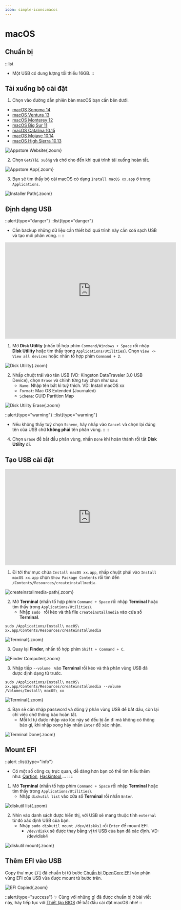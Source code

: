 ```yaml
---
icon: simple-icons:macos
---
```


# macOS

## Chuẩn bị

::list
- Một USB có dung lượng tối thiểu 16GB.
::

## Tải xuống bộ cài đặt

1. Chọn vào đường dẫn phiên bản macOS bạn cần bên dưới.

- [macOS Sonoma 14](https://apps.apple.com/vn/app/macos-sonoma/id6450717509?mt=12)
- [macOS Ventura 13](https://apps.apple.com/us/app/macos-ventura/id1638787999?mt=12)
- [macOS Monterey 12](https://apps.apple.com/ca/app/macos-monterey/id1576738294?mt=12)
- [macOS Big Sur 11](https://apps.apple.com/vn/app/macos-big-sur/id1526878132?l=vi&mt=12)
- [macOS Catalina 10.15](https://apps.apple.com/us/app/macos-catalina/id1466841314?mt=12)
- [macOS Mojave 10.14](https://apps.apple.com/us/app/macos-mojave/id1398502828?mt=12)
- [macOS High Sierra 10.13](https://apps.apple.com/us/app/macos-high-sierra/id1246284741?mt=12)

![Appstore Website](https://i.imgur.com/JweFVn1.png){.zoom}

2. Chọn `Get`/`Tải xuống` và chờ cho đến khi quá trình tải xuống hoàn tất.

![Appstore App](https://i.imgur.com/jMo4YnH.png){.zoom}

3. Bạn sẽ tìm thấy bộ cài macOS có dạng `Install macOS xx.app` ở trong `Applications`.

![Installer Path](https://i.imgur.com/X6DoyD6.png){.zoom}

## Định dạng USB

::alert{type="danger"}
::list{type="danger"}
- Cần backup những dữ liệu cần thiết bởi quá trình này cần xoá sạch USB và tạo mới phân vùng.
::
::

<iframe width="560" height="315" src="https://www.youtube.com/embed/G-tT4CFE6g0" title="YouTube video player" frameborder="0" allow="accelerometer; autoplay; clipboard-write; encrypted-media; gyroscope; picture-in-picture; web-share" allowfullscreen></iframe>

1. Mở **Disk Utility** (nhấn tổ hợp phím `Command/Windows + Space` rồi nhập **Disk Utility** hoặc tìm thấy trong `Applications/Utilities`). Chọn `View -> View all devices` hoặc nhấn tổ hợp phím `Command + 2`.

![Disk Utility](https://i.imgur.com/ch3b8MT.png){.zoom}

2. Nhấp chuột trái vào tên USB (VD: Kingston DataTraveler 3.0 USB Device), chọn `Erase` và chỉnh từng tuỳ chọn như sau:
    - `Name`: Nhập tên bất kì tuỳ thích. VD: Install macOS xx
    - `Format`: Mac OS Extended (Journaled)
    - `Scheme`: GUID Partition Map

![Disk Utility Erase](https://i.imgur.com/MMZrTdP.png){.zoom}

::alert{type="warning"}
::list{type="warning"}
- Nếu không thấy tuỳ chọn `Scheme`, hãy nhấp vào `Cancel` và chọn lại đúng tên của USB chứ **không phải** tên phân vùng.
::
::

4. Chọn `Erase` để bắt đầu phân vùng, nhấn `Done` khi hoàn thành rồi tắt **Disk Utility** đi.

## Tạo USB cài đặt

<iframe width="560" height="315" src="https://www.youtube.com/embed/4SKxsEv4r_U" title="YouTube video player" frameborder="0" allow="accelerometer; autoplay; clipboard-write; encrypted-media; gyroscope; picture-in-picture; web-share" allowfullscreen></iframe>

1. Đi tới thư mục chứa `Install macOS xx.app`, nhấp chuột phải vào `Install macOS xx.app` chọn `Show Package Contents` rồi tìm đến `/Contents/Resources/createinstallmedia`.

![createinstallmedia-path](https://i.imgur.com/f4xT1Gg.png){.zoom}

2. Mở **Terminal** (nhấn tổ hợp phím `Command + Space` rồi nhập **Terminal** hoặc tìm thấy trong `Applications/Utilities`).
    - Nhập `sudo ` rồi kéo và thả file `createinstallmedia` vào cửa sổ **Terminal**.

```shell
sudo /Applications/Install\ macOS\ xx.app/Contents/Resources/createinstallmedia
```

![Terminal](https://i.imgur.com/muizwM3.png){.zoom}

3. Quay lại **Finder**, nhấn tổ hợp phím `Shift + Command + C`.

![Finder Computer](https://i.imgur.com/2bVl45k.png){.zoom}

3. Nhập tiếp `--volume ` vào **Terminal** rồi kéo và thả phân vùng USB đã được định dạng từ trước.

```shell
sudo /Applications/Install\ macOS\ xx.app/Contents/Resources/createinstallmedia --volume /Volumes/Install\ macOS\ xx
```

![Terminal](https://i.imgur.com/uJg7npK.png){.zoom}

4. Bạn sẽ cần nhập password và đồng ý phân vùng USB để bắt đầu, còn lại chỉ việc chờ thông báo hoàn tất.
    - Mỗi kí tự được nhập vào lúc này sẽ đều bị ẩn đi mà không có thông báo gì, khi nhập xong hãy nhấn `Enter` để xác nhận.

![Terminal Done](https://i.imgur.com/Yn0xhJs.png){.zoom}

## Mount EFI

::alert
::list{type="info"}
- Có một số công cụ trực quan, dễ dàng hơn bạn có thể tìm hiểu thêm như: [Qartion](https://github.com/oq-x/qartion), [Hackintool](https://github.com/benbaker76/Hackintool),...
::
::

1. Mở **Terminal** (nhấn tổ hợp phím `Command + Space` rồi nhập **Terminal** hoặc tìm thấy trong `Applications/Utilities`).
    - Nhập `diskutil list` vào cửa sổ **Terminal** rồi nhấn `Enter`.

![diskutil list](https://i.imgur.com/jbuC7J2.png){.zoom}

2. Nhìn vào danh sách được hiển thị, với USB sẽ mang thuộc tính `external` từ đó xác định USB của bạn.
    - Nhập `sudo diskutil mount /dev/diskXs1` rồi `Enter` để mount EFI.
        - `/dev/diskX` sẽ được thay bằng vị trí USB của bạn đã xác định. VD: /dev/disk4

![diskutil mount](https://i.imgur.com/iSJcGFw.png){.zoom}

## Thêm EFI vào USB

Copy thư mục `EFI` đã chuẩn bị từ bước [Chuẩn bị OpenCore EFI](/gathering-files) vào phân vùng EFI của USB vừa được mount từ bước trên.

![EFI Copied](https://i.imgur.com/PB3DUKD.png){.zoom}

::alert{type="success"}
✨ Cùng với những gì đã được chuẩn bị ở bài viết này, hãy tiếp tục với [Thiết lập BIOS](/install-macos/setup-bios) để bắt đầu cài đặt macOS nhé!
::